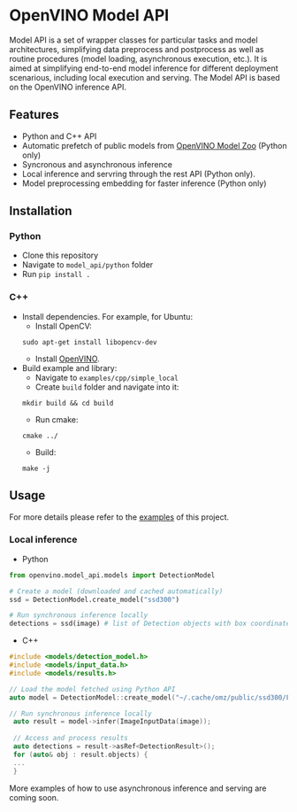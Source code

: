 # OpenVINO Model API
Model API is a set of wrapper classes for particular tasks and model architectures, simplifying data preprocess and postprocess as well as routine procedures (model loading, asynchronous execution, etc.). It is aimed at simplifying end-to-end model inference for different deployment scenarious, including local execution and serving. The Model API is based on the OpenVINO inference API.

## Features
- Python and C++ API
- Automatic prefetch of public models from [OpenVINO Model Zoo](https://github.com/openvinotoolkit/open_model_zoo) (Python only)
- Syncronous and asynchronous inference
- Local inference and servring through the rest API (Python only).
- Model preprocessing embedding for faster inference (Python only)

## Installation
### Python
- Clone this repository
- Navigate to `model_api/python` folder
- Run `pip install .`
### C++
- Install dependencies. For example, for Ubuntu:
  - Install OpenCV:
  ```
  sudo apt-get install libopencv-dev 
  ```
  - Install [OpenVINO](https://docs.openvino.ai/latest/openvino_docs_install_guides_installing_openvino_apt.html).
- Build example and library:
   - Navigate to `examples/cpp/simple_local`
   - Create `build` folder and navigate into it:
   ```
   mkdir build && cd build
   ```
   - Run cmake:
   ```
   cmake ../
   ```
   - Build:
   ```
   make -j 
   ```

## Usage
For more details please refer to the [examples](https://github.com/openvinotoolkit/model_api/tree/master/examples) of this project.
### Local inference
- Python
```python
from openvino.model_api.models import DetectionModel

# Create a model (downloaded and cached automatically)
ssd = DetectionModel.create_model("ssd300")

# Run synchronous inference locally
detections = ssd(image) # list of Detection objects with box coordinates, confidence and label string
```
- C++
```cpp
#include <models/detection_model.h>
#include <models/input_data.h>
#include <models/results.h>

// Load the model fetched using Python API
auto model = DetectionModel::create_model("~/.cache/omz/public/ssd300/FP16/ssd300.xml");

// Run synchronous inference locally
 auto result = model->infer(ImageInputData(image));
 
 // Access and process results
 auto detections = result->asRef<DetectionResult>();
 for (auto& obj : result.objects) {
 ...
 }
```

More examples of how to use asynchronous inference and serving are coming soon.
